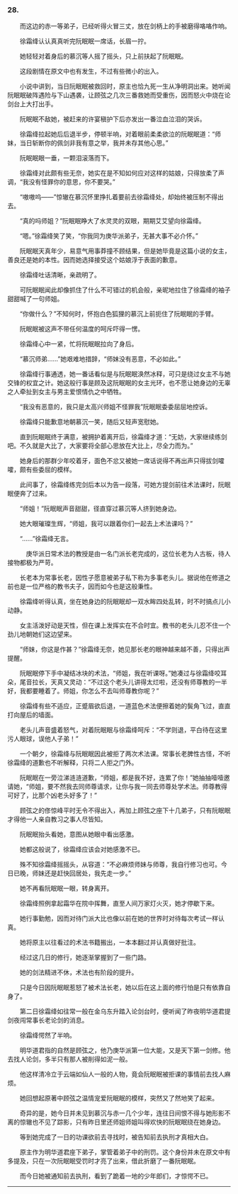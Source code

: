 ### 28.

　　而这边的赤一等弟子，已经听得火冒三丈，放在剑柄上的手被磨得咯咯作响。

　　徐霜绛认认真真听完阮眠眠一席话，长眉一拧。

　　她轻轻对着身后的慕沉等人摇了摇头，只上前扶起了阮眠眠。

　　这段剧情在原文中也有发生，不过有些微小的出入。

　　小说中讲到，当日阮眠眠被救回时，原主也恰九死一生从净明洞出来。她听闻阮眠眠破阵遇险与下山遇袭，让顾弦之几次三番救她而受重伤，因而怒火中烧在论剑台上大打出手。

　　阮眠眠不敌她，被赶来的许宴稹护下后亦发出一番泣血泣泪的哭诉。

　　徐霜绛拉起她后后退半步，停顿半响，对着眼前柔柔欲泣的阮眠眠道：“师妹，当日斩断你的佩剑非我有意之举，我并未存其他心思。”

　　阮眠眠眼一垂，一颗泪滚落而下。

　　徐霜绛对此颇有些无奈，她实在是不知如何应对这样的姑娘，只得放柔了声调，“我没有怪罪你的意思，你不要哭。”

　　“嗷嗷呜——”惊辙在慕沉怀里挣扎着要前去徐霜绛处，却始终被压制不得出去。

　　“真的吗师姐？”阮眠眠睁大了水灵灵的双眼，期期艾艾望向徐霜绛。

　　“嗯。”徐霜绛笑了笑，“你我同为庚华派弟子，无甚大事不必介怀。”

　　阮眠眠天真年少，易意气用事莽撞不顾结果，但是她毕竟是这篇小说的女主，善良还是她的本性。因而她选择接受这个姑娘浮于表面的歉意。

　　徐霜绛吐话清晰，亲疏明了。

　　可阮眠眠闻此却像抓住了什么不可错过的机会般，亲昵地拉住了徐霜绛的袖子甜甜喊了一句师姐。

　　“你做什么？”不知何时，怀抱白色狐狸的慕沉上前扼住了阮眠眠的手臂。

　　阮眠眠被这声不带任何温度的呵斥吓得一愣。

　　徐霜绛心中一紧，忙将阮眠眠拉向了身后。

　　“慕沉师弟……”她艰难地措辞，“师妹没有恶意，不必如此。”

　　徐霜绛行事通透，她一番话看似是与阮眠眠涣然冰释，可只是绕过女主不与她交锋的权宜之计。她这般行事是顾及这阮眠眠的女主光环，也不愿让她身边的无辜之人牵扯到女主与男主爱恨情仇之中牺牲。

　　“我没有恶意的，我只是太高兴师姐不怪罪我”阮眠眠委委屈屈地控诉。

　　徐霜绛只能歉意地朝慕沉一笑，随后又轻声宽慰她。

　　直到阮眠眠终于满意，被拥护着离开后，徐霜绛才道：“无妨，大家继续练剑吧。不久就是大比了，大家要将全部心思放在大比上，尽全力而为。”

　　她身后的那群少年咬着牙，面色不忿又被她一席话说得不再出声只得拔剑嚯嚯，颇有些委屈的模样。

　　此间事了，徐霜绛练完剑后本以为告一段落，可她方提剑前往术法课时，阮眠眠便奔了过来。

　　“师姐！”阮眠眠声音甜甜，径直穿过慕沉等人挤到她身边。

　　她大眼璀璨生辉，“师姐，我可以跟着你们一起去上术法课吗？”

　　“……”徐霜绛无言。

　　　庚华派日常术法的教授是由一名门派长老完成的，这位长老为人古板，待人接物都极为严苛。

　　长老本为常事长老，因性子愿意被弟子私下称为多事老头儿。据说他在修道之前也是一位严格的教书夫子，因而如今也是这般秉性。

　　徐霜绛听得认真，坐在她身边的阮眠眠却一双水眸四处乱转，时不时搞点儿小动静。

　　女主活泼好动是天性，但在课上发挥实在不合时宜。教书的老头儿忍不住一个劲儿地朝她们这边望来。

　　“师妹，你这是作甚？”徐霜绛无奈，她见那长老的眼神越来越不善，只得出声提醒。

　　阮眠眠停下手中凝结冰块的术法，“师姐，我在听课呀。”她凑过与徐霜绛咬耳朵，尾音拉长，天真又灵动：“不过这个老头儿讲得太烂啦，还没有师尊教的一半好，我都要睡着了。师姐，你怎么不去叫师尊教你呢？”

　　徐霜绛有些不适应，正蹙眉欲后退，一道蓝色术法便擦着她的鬓角飞过，直直打向屋后的墙面。

　　老头儿声音盛着怒气，对着阮眠眠与徐霜绛呵斥：“不学则退，平白待在这里污人眼球，误他人子弟！”

　　一个朝夕，徐霜绛与阮眠眠因此被拒了两次术法课。常事长老脾性古怪，不听徐霜绛的道歉也不听解释，只将二人拒之门外。

　　阮眠眠在一旁泣涕涟涟道歉，“师姐，都是我不好，连累了你！”她抽抽噎噎邀请她，“师姐，要不然我去同师尊请求，让你与我一同去师尊处学术法。师尊教得可好了，比那个凶老头好多了！”

　　顾弦之的俢惊峰平时无令不得出入，再加上顾弦之座下十几弟子，只有阮眠眠才得他一人亲自教习之事人尽皆知。

　　阮眠眠抬头看她，意图从她眼中看出感激。

　　她都这般说了，徐霜绛应该会对她感激不已。

　　殊不知徐霜绛摇摇头，从容道：“不必麻烦师妹与师尊，我自行修习也可。今日已晚，师妹还是赶快回居处，我先走一步。”

　　她不再看阮眠眠一眼，转身离开。

　　徐霜绛照例拿起霜华在院中挥舞，直至人间万家灯火灭，她才停歇下来。

　　她行事勤勉，因而对待门派大比也像以前在她的世界时对待每次考试一样认真。

　　她将原主以往看过的术法书籍搬出，一本本翻过并认真做好批注。

　　经过这几日的修行，她逐渐掌握到了一些门路。

　　她的剑法精进不休，术法也有阶段的提升。

　　只是今日因阮眠眠惹怒了被术法长老，她以后在这上面的修行怕是只有依靠自身了。

　　第二日徐霜绛如往常一般在金乌东升踏入论剑台时，便听闻了昨夜明华道君提剑夜闯常事长老论剑的消息。

　　徐霜绛愕然了半响。

　　明华道君指的自然是顾弦之，他乃庚华派第一位大能，又是天下第一剑修。他去找人论剑，多半只有那人被削得如泥一般。

　　他这样清冷立于云端如仙人一般的人物，竟会阮眠眠被拒课的事情前去找人麻烦。

　　她回想起原著中顾弦之温情宠爱阮眠眠的模样，突然又了然地笑了起来。

　　奇异的是，她今日并未见到慕沉与赤一几个少年，连往日间恨不得与她形影不离的惊辙也不见了踪影，只有昨日里还师姐师姐叫得欢快的阮眠眠绕在她身边。

　　等到她完成了一日的功课欲前去寻找时，被告知前去执刑才真相大白。

　　原主作为明华道君座下弟子，掌管着弟子中的刑罚。这个身份并未在原文中有多提及，只在一次阮眠眠受罚时才亮了出来，借此折磨了一番阮眠眠。

　　而今日她被通知前去执刑，看到了跪着一地的少年郎们，才惊愕不已。

___
